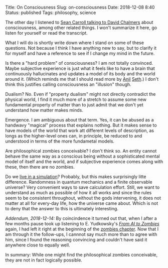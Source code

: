 Title: On Consciousness
Slug: on-consciousness
Date: 2018-12-08 8:40
Status: published
Tags: philosophy, science


The other day I listened to [Sean Carroll talking to David
Chalmers](https://www.preposterousuniverse.com/podcast/2018/12/03/episode-25-david-chalmers-on-consciousness-the-hard-problem-and-living-in-a-simulation/)
about consciousness, among other related things. I won't summarize it here, go
listen for yourself or read the transcript.

What I will do is shortly write down where I stand on some of these questions. Not because I think I have anything new to say, but to clarify it for myself and have a reference to see if I change my mind in the future.

Is there a "hard problem" of consciousness? I am not totally convinced.
Maybe subjective experience is just what it feels like to have a brain that
continuously hallucinates and updates a model of its body and the world around
it. (Which reminds me that I should read more by
[Anil](https://www.ted.com/talks/anil_seth_how_your_brain_hallucinates_your_conscious_reality)
[Seth](https://twitter.com/anilkseth).)
I don't think this justifies calling consciousness an "illusion" though.

Dualism? No. Even if "property dualism" might not directly contradict the
physical world, I find it much more of a stretch to assume some new fundamental
property of matter than to just admit that we don't yet understand how matter
makes minds.

Emergence. I am ambiguous about that term. Yes, it can be abused as a handwavy
"magical" process that explains nothing. But it makes sense to have models of
the world that work att different levels of description, as longs as the
higher-level ones can, in principle, be reduced to and understood in terms of
the more fundametal models.

Are philosophical zombies conceivable? I don't think so. An entity cannot
behave the same way as a conscious being without a sophisticated mental model
of itself and the world, and if subjective experience comes along with these,
then there are no zombies.

Do we [live in a simulation](https://www.simulation-argument.com/)? Probably,
but this makes surprisingly litte difference. Randomness in quantum mechanics
and a finite observable universe? Very convenient ways to save calculation
effort. Still, we want to understand as much as possible of how it all works
and since the rules seem to be consistent throughout, without the gods
intervening, it does not matter at all for every-day life, how the universe
came about. Which is not to deny that the answer to this is ultimately
interesting.

*Addendum, 2018-12-14:* By coincindence it turned out that, when I after a few
months pause took up listening to E. Yudkowsky's [*From AI to Zombies*](https://wiki.lesswrong.com/wiki/Rationality:_From_AI_to_Zombies) again,
I had left it right at the beginning of the [zombies chapter](https://www.lesswrong.com/posts/fdEWWr8St59bXLbQr/zombies-zombies). Now that I am through it the follow-ups, I cannnot say much more than to agree with him, since I found the reasoning convincing and couldn't have said it anywhere close to equally well.

In summary: While one might find the philosophical zombies conceivable, they are not in fact logically possible.

